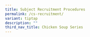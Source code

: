 ```yaml
---
title: Subject Recruitment Procedures
permalink: /cs-recruitment/
variant: tiptap
description: ""
third_nav_title: Chicken Soup Series
---
```

